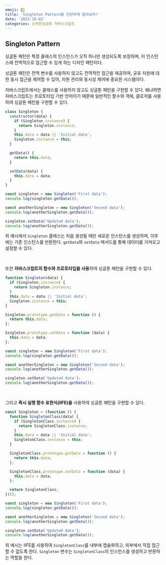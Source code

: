 ```yaml
---
emoji: 1️⃣
title: 'Singleton Pattern을 간단하게 알아보자!'
date: '2023-10-02'
categories: 소박한궁금증 자바스크립트
---
```


## Singleton Pattern

싱글톤 패턴은 특정 클래스의 인스턴스가 오직 하나만 생성되도록 보장하며, 이 인스턴스에 전역적으로 접근할 수 있게 하는 디자인 패턴이다.

싱글톤 패턴은 전역 변수를 사용하지 않고도 전역적인 접근을 제공하여, 공유 자원에 대한 동시 접근을 제어할 수 있어, 자원 관리와 동시성 제어에 중요한 시스템이다.

자바스크립트에서는 클래스를 사용하지 않고도 싱글톤 패턴을 구현할 수 있다. 왜냐하면 자바스크립트는 프로토타입 기반 언어이기 때문에 일반적인 함수와 객체, 클로저를 사용하여 싱글톤 패턴을 구현할 수 있다.

```javascript
class Singleton {
  constructor(data) {
    if (Singleton.instance) {
      return Singleton.instance;
    }
    this.data = data || 'Initial data';
    Singleton.instance = this;
  }

  getData() {
    return this.data;
  }

  setData(data) {
    this.data = data;
  }
}

const singleton = new Singleton('First data');
console.log(singleton.getData());

const anotherSingleton = new Singleton('Second data');
console.log(anotherSingleton.getData());

singleton.setData('Updated data');
console.log(anotherSingleton.getData());
```

위 예시에서 `Singleton` 클래스는 처음 생성될 때만 새로운 인스턴스를 생성하며, 이후에는 기존 인스턴스를 반환한다. `getData`와 `setData` 메서드를 통해 데이터를 가져오고 설정할 수 있다.

<br>

또한 **자바스크립트의 함수와 프로토타입을 사용**하여 싱글톤 패턴을 구현할 수 있다.

```javascript
function Singleton(data) {
  if (Singleton.instance) {
    return Singleton.instance;
  }
  this.data = data || 'Initial data';
  Singleton.instance = this;
}

Singleton.prototype.getData = function () {
  return this.data;
};

Singleton.prototype.setData = function (data) {
  this.data = data;
};

const singleton = new Singleton('First data');
console.log(singleton.getData());

const anotherSingleton = new Singleton('Second data');
console.log(anotherSingleton.getData());

singleton.setData('Updated data');
console.log(anotherSingleton.getData());
```

<br>

그리고 **즉시 실행 함수 표현식(IIFE)을** 사용하여 싱글톤 패턴을 구현할 수 있다.

```javascript
const Singleton = (function () {
  function SingletonClass(data) {
    if (SingletonClass.instance) {
      return SingletonClass.instance;
    }
    this.data = data || 'Initial data';
    SingletonClass.instance = this;
  }

  SingletonClass.prototype.getData = function () {
    return this.data;
  };

  SingletonClass.prototype.setData = function (data) {
    this.data = data;
  };

  return SingletonClass;
})();

const singleton = new Singleton('First data');
console.log(singleton.getData());

const anotherSingleton = new Singleton('Second data');
console.log(anotherSingleton.getData());

singleton.setData('Updated data');
console.log(anotherSingleton.getData());
```

위 예시는 IIFE를 사용하여 `SingletonClass`를 내부에 캡슐화하고, 외부에서 직접 접근할 수 없도록 한다. `Singleton` 변수는 `SingletonClass`의 인스턴스를 생성하고 반환하는 역할을 한다.
